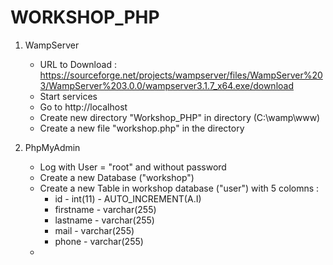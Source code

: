 # WORKSHOP_PHP

1. WampServer
    - URL to Download : https://sourceforge.net/projects/wampserver/files/WampServer%203/WampServer%203.0.0/wampserver3.1.7_x64.exe/download
    - Start services 
    - Go to http://localhost
    - Create new directory "Workshop_PHP" in directory (C:\wamp\www)
    - Create a new file "workshop.php" in the directory
    
2. PhpMyAdmin
    - Log with User = "root" and without password
    - Create a new Database ("workshop")
    - Create a new Table in workshop database ("user") with 5 colomns : 
        - id        - int(11)       - AUTO_INCREMENT(A.I)
        - firstname - varchar(255)
        - lastname  - varchar(255)
        - mail      - varchar(255)
        - phone     - varchar(255)
    - 

     
